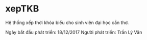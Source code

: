 # xepTKB
Hệ thống xếp thời khóa biểu cho sinh viên đại học cần thơ.

Ngày bắt đầu phát triển: 18/12/2017
Người phát triển: Trần Lý Văn
